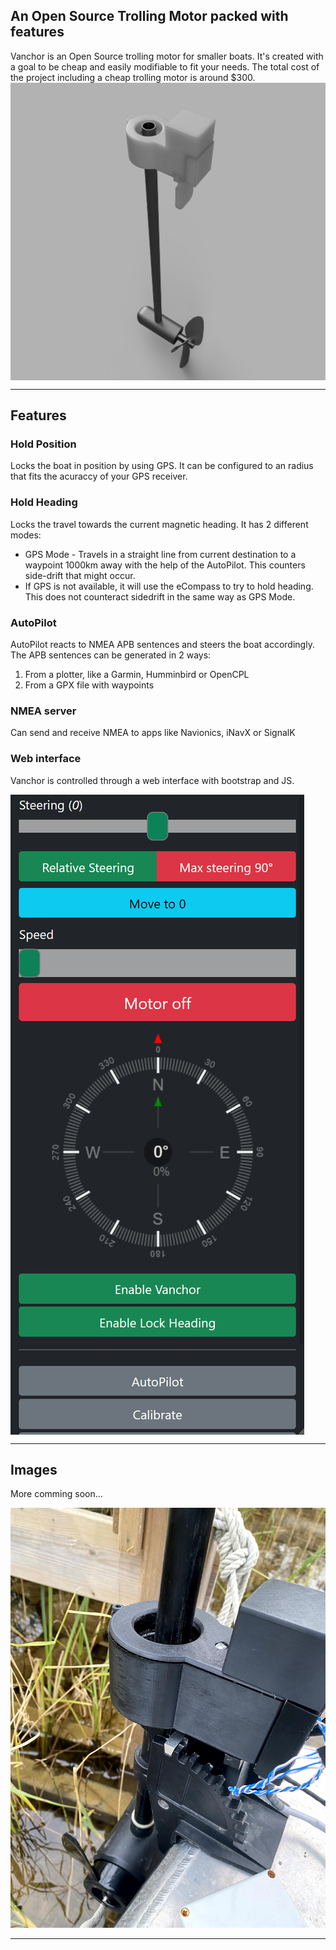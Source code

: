 ## An Open Source Trolling Motor packed with features

Vanchor is an Open Source trolling motor for smaller boats.
It's created with a goal to be cheap and easily modifiable to fit your needs. The total cost of the project including a cheap trolling motor is around $300. <img src="images/rendered_motor.png" align="center">

---

## Features

### Hold Position

Locks the boat in position by using GPS. It can be configured to an radius that fits the acuraccy of your GPS receiver.

### Hold Heading

Locks the travel towards the current magnetic heading. It has 2 different modes:

- GPS Mode - Travels in a straight line from current destination to a waypoint 1000km away with the help of the AutoPilot. This counters side-drift that might occur.
- If GPS is not available, it will use the eCompass to try to hold heading. This does not counteract sidedrift in the same way as GPS Mode.

### AutoPilot

AutoPilot reacts to NMEA APB sentences and steers the boat accordingly.
The APB sentences can be generated in 2 ways:

1. From a plotter, like a Garmin, Humminbird or OpenCPL
2. From a GPX file with waypoints

### NMEA server

Can send and receive NMEA to apps like Navionics, iNavX or SignalK

### Web interface

Vanchor is controlled through a web interface with bootstrap and JS.

<img src="images/interface.png"  align="center">

---

## Images

More comming soon...

<img src="images/gearbox_1.jpg">

---

